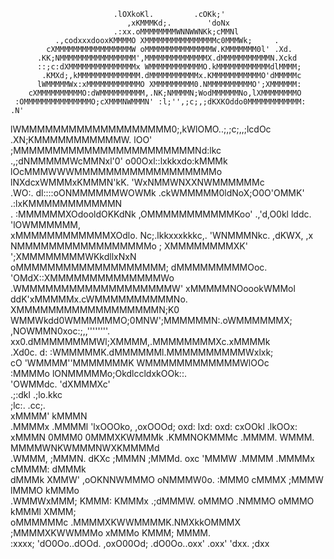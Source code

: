                                                                                 
                                                                                
                           .lOXkoKl.         .cOKk;'                            
                              ,xKMMMKd;.        'doNx                           
                           .:xx.oMMMMMMMMWNNWWNKk;cMMNl                         
              .,codxxxdooxKMMMMO XMMMMMMMMMMMMMMMMc0MMMWk;     .                
            cXMMMMMMMMMMMMMMMMMW oMMMMMMMMMMMMMMMW.KMMMMMMM0l' .Xd.             
          .KK;NMMMMMMMMMMMMMMMMM',MMMMMMMMMMMMMMX.dMMMMMMMMMMMN.Xckd            
          ::;c:dXMMMMMMMMMMMMMMMx WMMMMMMMMMMMMO.kMMMMMMMMMMMMdlMMMM;           
           .KMXd;,kMMMMMMMMMMMMMM.dMMMMMMMMMMMx.KMMMMMMMMMMMO'dMMMMMc           
          lWMMMMMWx:xMMMMMMMMMMMMO XMMMMMMMMM0.NMMMMMMMMMMO';XMMMMMM:           
        cXMMMMMMMMMMO:dWMMMMMMMMMM,.NK;NMMMMN;WodMMMMMMNo,lXMMMMMMMMO           
     :OMMMMMMMMMMMMMMMO;cXMMMNWMMMN' :l;'',;c;,;dKXKOddo0MMMMMMMMMMMM:  .N'     
   lWMMMMMMMMMMMMMMMMMMM0;,kWlOMO..;,;c;,,;lcdOc     .XN;KMMMMMMMMMMMW. lOO'    
  ;MMMMMMMMMMMMMMMMMMMMMMMNd:lkc  .,;dNMMMMMWcMMNxl'0' o00Oxl::lxkkxdo:kMMMk    
  lOcMMMWWWMMMMMMMMMMMMMMMMMMo     lNXdcxWMMMxKMMMN'kK.  'WxNMMWNXXNWMMMMMMc    
  .WO:.  dl::::oONMMMMMMWOWMk  .ckWMMMMM0ldNoX;O0O'OMMK'  .:lxKMMMMMMMMMMMN     
   .    :MMMMMMXOdooldOKKdNk ,OMMMMMMMMMMMKoo' .,'d,O0kl  lddc. 'lOWMMMMMM,     
        xMMMMMMMMMMMMXOdlo.  Nc;.lkkxxxkkkc,.            'WNMMMNkc. ,dKWX, ,x   
        NMMMMMMMMMMMMMMMMMo  ;   XMMMMMMMMXK'           ';XMMMMMMMMWKkdllxNxN   
       oMMMMMMMMMMMMMMMMMMM;    dMMMMMMMMMOoc.       'OMdX::XMMMMMMMMMMMMMMWo   
      .WMMMMMMMMMMMMMMMMMMMW'  xMMMMMNOoookWMMol ddK'xMMMMMx.cWMMMMMMMMMMNo.    
      XMMMMMMMMMMMMMMMMMMN;K0  WMMWkdd0WMMMMMMO;0MNW';MMMMMMN:.oWMMMMMMX;       
     ,NOWMMN0xoc:;,,''''''''.  xx0.dMMMMMMMMWl;XMMMM,.MMMMMMMMXc.xMMMMk         
     .Xd0c.                     d:  :WMMMMMK.dMMMMMMl.MMMMMMMMMMWxlxk;          
      cO                             'WMMMM''MMMMMMMK WMMMMMMMMMMMMWlOOc        
                                      :MMMMo lONMMMMMo;OkdlccldxkOOk::.         
                                       'OWMMdc. 'dXMMMXc'                       
                                          .;:dkl   .;lo.kkc                     
 ;lc:.     .cc;.                                                                
 xMMMM'    kMMMN                                                                
 .MMMMx   .MMMMl  'lxOOOko,     ,oxOOOd;   oxd:    lxd:   oxd: cxOOkl .lkOOx:   
  xMMMN   0MMM0  0MMMXKWMMMk  .KMMNOKMMMc .MMMM.   WMMM.  MMMMWNKWMMMNWXKMMMMd  
  .WMMM, ;MMMN.  dKXc  ;MMMN  ;MMMd. oxc  'MMMW   .MMMM  .MMMMx  cMMMM:  dMMMk  
   dMMMk XMMW'   ,oOKNNWMMMO   oNMMMW0o.  :MMM0   cMMMX  ;MMMW   lMMMO   kMMMo  
   .WMMWxMMM;   KMMM:  KMMMx     .;dMMMW. oMMMO  .NMMMO  oMMMO   kMMMl   XMMM;  
    oMMMMMMc   .MMMMXKWWMMMMK.NMXkkOMMMX  ;MMMMXKWWMMMo  xMMMo   KMMM;   MMMM.  
     :xxxx;     'dO0Oo..dOOd. ,oxO00Od;    .dO0Oo..oxx'  .oxx'   'dxx.   ;dxx   
                                                                                
                                                                                
